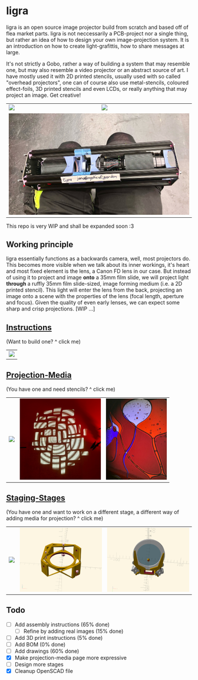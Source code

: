 # ligra

ligra is an open source image projector build from scratch and based off of flea market parts. ligra is not neccessarily a PCB-project nor a single thing, but rather an idea of how to design your own image-projection system. It is an introduction on how to create light-grafittis, how to share messages at large.

It's not strictly a Gobo, rather a way of building a system that may resemble one, but may also resemble a video projector or an abstract source of art. I have mostly used it with 2D printed stencils, usually used with so called "overhead projectors", one can of course also use metal-stencils, coloured effect-foils, 3D printed stencils and even LCDs, or really anything that may project an image. Get creative! 

<table>
  <tbody>
    <tr>
      <td>
        <img src="images/signal-2024-06-01-161329_003.jpeg"/>
      </td>
      <td>
        <img src="images/signal-2024-06-01-161329_004.jpeg"/>
      </td>
    </tr>
    <tr>
      <td colspan="2">
        <img src="images/e5e7f5f40d520a76.jpg"/>
      </td>
    </tr>
  </tbody>
</table>



This repo is very WIP and shall be expanded soon :3

## Working principle

ligra essentially functions as a backwards camera, well, most projectors do. This becomes more visible when we talk about its inner workings, it's heart and most fixed element is the lens, a Canon FD lens in our case. But instead of using it to project and image **onto** a 35mm film slide, we will project light **through** a ruffly 35mm film slide-sized, image forming medium (i.e. a 2D printed stencil). This light will enter the lens from the back, projecting an image onto a scene with the properties of the lens (focal length, aperture and focus). Given the quality of even early lenses, we can expect some sharp and crisp projections. [WIP ...]

## [Instructions](https://github.com/Jana-Marie/ligra/blob/main/instructions.md)

(Want to build one? ^ click me)

<table>
  <tbody>
    <tr>
      <td>
        <img height="220" src="images/drawing.jpg"/>
      </td>
    </tr>
  </tbody>
</table>

## [Projection-Media](https://github.com/Jana-Marie/ligra/blob/main/projection-media.md)

(You have one and need stencils? ^ click me)

<table>
  <tbody>
    <tr>
      <td>
        <img height="220" src="images/signal-2024-06-15-020726_002.jpeg"/>
      </td>
      <td>
        <img height="220" src="images/0b2d5d8d6d914120.jpg"/>
      </td>
      <td>
        <img height="220" src="images/da240891a95fc2dd.jpg"/>
      </td>
    </tr>
  </tbody>
</table>


## [Staging-Stages](https://github.com/Jana-Marie/ligra/blob/main/staging-stages.md)

(You have one and want to work on a different stage, a different way of adding media for projection? ^ click me)

<table>
  <tbody>
    <tr>
      <td>
        <img src="images/IMG_1345.jpg"/>
      </td>
      <td>
        <img src="images/Screenshot from 2025-01-04 12-20-47.png"/>
      </td>
      <td>
        <img src="images/Screenshot from 2025-01-04 12-24-28.png"/>
      </td>
    </tr>
  </tbody>
</table>

## Todo

- [ ] Add assembly instructions (65% done)
  - [ ] Refine by adding real images (15% done)
- [ ] Add 3D print instructions (5% done)
- [ ] Add BOM (0% done)
- [ ] Add drawings (60% done)
- [x] Make projection-media page more expressive
- [ ] Design more stages
- [x] Cleanup OpenSCAD file
